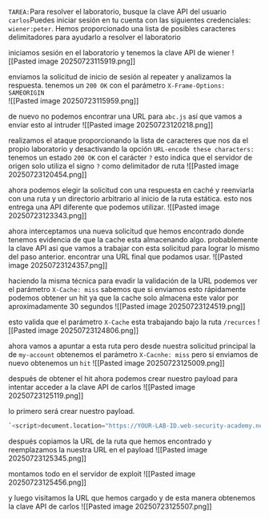 `TAREA:`Para resolver el laboratorio, busque la clave API del usuario `carlos`Puedes iniciar sesión en tu cuenta con las siguientes credenciales: `wiener:peter`. Hemos proporcionado una lista de posibles caracteres delimitadores para ayudarlo a resolver el laboratorio

iniciamos sesión en el laboratorio y tenemos la clave API de wiener
![[Pasted image 20250723115919.png]]

enviamos la solicitud de inicio de sesión al repeater y analizamos la respuesta. tenemos un `200 OK` con el parámetro `X-Frame-Options: SAMEORIGIN`  
![[Pasted image 20250723115959.png]]

de nuevo no podemos encontrar una URL para `abc.js` así que vamos a enviar esto al intruder
![[Pasted image 20250723120218.png]]

realizamos el ataque proporcionando la lista de caracteres que nos da el propio laboratorio y desactivando la opción `URL-encode these characters:` tenemos un estado `200 OK` con el carácter `?` esto indica que el servidor de origen solo utiliza el signo `?` como delimitador de ruta 
![[Pasted image 20250723120454.png]]

ahora podemos elegir la solicitud con una respuesta en caché y reenviarla con una ruta y un directorio arbitrario al inicio de la ruta estática. esto nos entrega una API diferente que podemos utilizar.
![[Pasted image 20250723123343.png]]

ahora interceptamos una nueva solicitud que hemos encontrado donde tenemos evidencia de que la cache esta almacenando algo. probablemente la clave API asi que vamos a trabajar con esta solicitud para lograr lo mismo del paso anterior. encontrar una URL final que podamos usar.
![[Pasted image 20250723124357.png]]

haciendo la misma técnica para evadir la validación de la URL podemos ver el parámetro `X-Cache: miss` sabemos que si enviamos esto rápidamente podemos obtener un hit ya que la cache solo almacena este valor por aproximadamente 30 segundos 
![[Pasted image 20250723124519.png]]

esto valida que el parámetro `X-Cache` esta trabajando bajo la ruta `/recurces`
![[Pasted image 20250723124806.png]]

ahora vamos a apuntar a esta ruta pero desde nuestra solicitud principal la de `my-account` obtenemos el parámetro `X-Cacnhe: miss` pero si enviamos de nuevo obtenemos un `hit` 
![[Pasted image 20250723125009.png]]

después de obtener el hit ahora podemos crear nuestro payload para intentar acceder a la clave API de carlos
![[Pasted image 20250723125119.png]]

lo primero será crear nuestro payload.

```python
`<script>document.location="https://YOUR-LAB-ID.web-security-academy.net/resources/..%2fmy-account?wcd"</script>`
```

después copiamos la URL de la ruta que hemos encontrado y reemplazamos la nuestra URL en el payload
![[Pasted image 20250723125345.png]]

montamos todo en el servidor de exploit 
![[Pasted image 20250723125456.png]]

y luego visitamos la URL que hemos cargado y de esta manera obtenemos la clave API de carlos
![[Pasted image 20250723125507.png]]